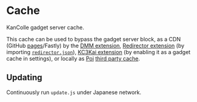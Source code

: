 # Cache

KanColle gadget server cache.

This cache can be used to bypass the gadget server block, as a CDN (GitHub [pages](https://kcwiki.github.io/cache/gadget_html5/js/kcs_const.js)/Fastly) by the [DMM extension](https://github.com/kcwiki/chrome-extension-dmm), [Redirector extension](https://github.com/einaregilsson/Redirector) (by importing [`redirector.json`](https://github.com/kcwiki/cache/blob/master/redirector.json)), [KC3Kai extension](https://github.com/KC3Kai/KC3Kai) (by enabling it as a gadget cache in settings), or locally as [Poi](https://github.com/poooi/poi) [third party cache](https://github.com/kcwiki/cache/releases).

## Updating

Continuously run `update.js` under Japanese network.
